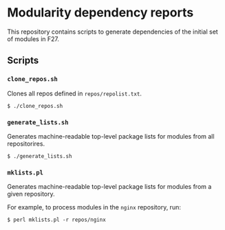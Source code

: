 # Modularity dependency reports

This repository contains scripts to generate dependencies of the initial set of modules in F27.

## Scripts

### `clone_repos.sh`

Clones all repos defined in `repos/repolist.txt`.

```
$ ./clone_repos.sh
```

### `generate_lists.sh`

Generates machine-readable top-level package lists for modules from all repositorires.

```
$ ./generate_lists.sh
```

### `mklists.pl`

Generates machine-readable top-level package lists for modules from a given repository.

For example, to process modules in the `nginx` repository, run:

```
$ perl mklists.pl -r repos/nginx
```
